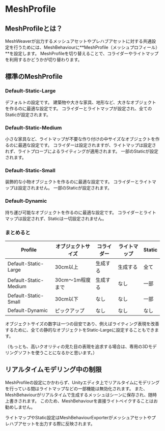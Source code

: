 # MeshProfile

## MeshProfileとは？

MeshWeaverが出力するメッシュアセットやプレハブアセットに対する共通設定を行うためには、MeshBehaviourに**MeshProfile（メッシュプロフィール）**を設定します。
MeshProfileを切り替えることで、コライダーやライトマップを利用するかどうかが切り替わります。

## 標準のMeshProfile

### Default-Static-Large

デフォルトの設定です。
建築物や大きな家具、地形など、大きなオブジェクトを作るのに最適な設定です。
コライダーとライトマップが設定され、全てのStaticが設定されます。

### Default-Static-Medium

小さな家具など、ライトマップが不要な作り付けの中サイズなオブジェクトを作るのに最適な設定です。
コライダーは設定されますが、ライトマップは設定されず、ライトプローブによるライティングが適用されます。
一部のStaticが設定されます。

### Default-Static-Small

装飾的な小物オブジェクトを作るのに最適な設定です。
コライダーとライトマップは設定されません。
一部のStaticが設定されます。

### Default-Dynamic

持ち運び可能なオブジェクトを作るのに最適な設定です。
コライダーとライトマップは設定されず、Staticは一切設定されません。

### まとめると

| Profile               | オブジェクトサイズ | コライダー | ライトマップ | Static |
| --------------------- | ------------------ | ---------- | ------------ | ------ |
| Default-Static-Large  | 30cm以上           | 生成する   | 生成する     | 全て   |
| Default-Static-Medium | 30cm〜1m程度まで   | 生成する   | なし         | 一部   |
| Default-Static-Small  | 30cm以下           | なし       | なし         | 一部   |
| Default-Dynamic       | ピックアップ       | なし       | なし         | なし   |

オブジェクトサイズの数字は一つの目安であり、例えばライティング表現を改善するために、全ての静的なオブジェクトをStatic-Largeに設定することもできます。

（もっとも、高いクオリティの見た目の表現を追求する場合は、専用の3Dモデリングソフトを使うことになるかと思います。）

## リアルタイムモデリング中の制限

MeshProfileの設定にかかわらず、Unityエディタ上でリアルタイムにモデリングを行っている間はライトマップなどの一部機能は無効化されます。
また、MeshBehaviourがリアルタイムで生成するメッシュはシーンに保存され、随時上書きされます。
このため、MeshBehaviourを直接ライトベイクすることはお勧めしません。

ライトマップやStatic設定はMeshBehaviourExporterがメッシュアセットやプレハブアセットを出力する際に反映されます。